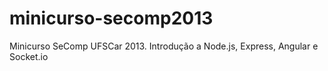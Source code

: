 minicurso-secomp2013
====================

Minicurso SeComp UFSCar 2013.
Introdução a Node.js, Express, Angular e Socket.io

